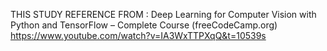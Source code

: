 THIS STUDY REFERENCE FROM : Deep Learning for Computer Vision with Python and TensorFlow – Complete Course (freeCodeCamp.org)
https://www.youtube.com/watch?v=IA3WxTTPXqQ&t=10539s
